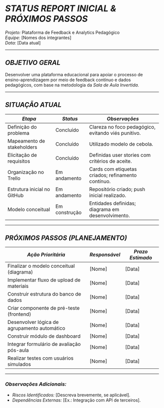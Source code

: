 # *STATUS REPORT INICIAL & PRÓXIMOS PASSOS*  
*Projeto:* Plataforma de Feedback e Analytics Pedagógico  
*Equipe:* [Nomes dos integrantes]  
*Data:* [Data atual]  

---

## *OBJETIVO GERAL*  
Desenvolver uma plataforma educacional para apoiar o processo de ensino-aprendizagem por meio de feedback contínuo e dados pedagógicos, com base na metodologia da *Sala de Aula Invertida*.  

---

## *SITUAÇÃO ATUAL*  

| *Etapa*                     | *Status*       | *Observações*                                      |  
|-------------------------------|------------------|------------------------------------------------------|  
| Definição do problema         | Concluído        | Clareza no foco pedagógico, evitando viés punitivo.  |  
| Mapeamento de stakeholders    | Concluído        | Utilizado modelo de cebola.                          |  
| Elicitação de requisitos       | Concluído        | Definidas user stories com critérios de aceite.      |  
| Organização no Trello          | Em andamento     | Cards com etiquetas criados; refinamento contínuo.   |  
| Estrutura inicial no GitHub    | Em andamento     | Repositório criado; push inicial realizado.        |  
| Modelo conceitual              | Em construção    | Entidades definidas; diagrama em desenvolvimento.    |  

---

## *PRÓXIMOS PASSOS (PLANEJAMENTO)*  

| *Ação Prioritária*                          | *Responsável* | *Prazo Estimado* |  
|-----------------------------------------------|-----------------|--------------------|  
| Finalizar o modelo conceitual (diagrama)      | [Nome]          | [Data]             |  
| Implementar fluxo de upload de materiais      | [Nome]          | [Data]             |  
| Construir estrutura do banco de dados         | [Nome]          | [Data]             |  
| Criar componente de pré-teste (frontend)      | [Nome]          | [Data]             |  
| Desenvolver lógica de agrupamento automático  | [Nome]          | [Data]             |  
| Construir módulo de dashboard                 | [Nome]          | [Data]             |  
| Integrar formulário de avaliação pós-aula     | [Nome]          | [Data]             |  
| Realizar testes com usuários simulados        | [Nome]          | [Data]             |  

---

### *Observações Adicionais:*  
- *Riscos Identificados:* [Descreva brevemente, se aplicável].  
- *Dependências Externas:* [Ex.: Integração com API de terceiros].
